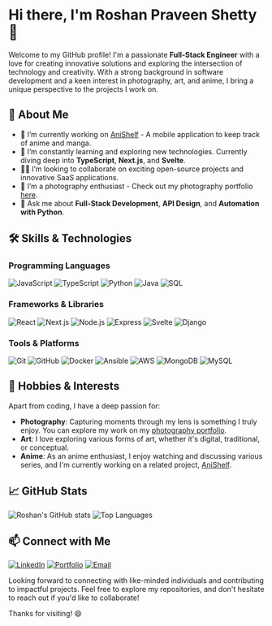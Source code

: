 # Hi there, I'm Roshan Praveen Shetty 👋

Welcome to my GitHub profile! I'm a passionate **Full-Stack Engineer** with a love for creating innovative solutions and exploring the intersection of technology and creativity. With a strong background in software development and a keen interest in photography, art, and anime, I bring a unique perspective to the projects I work on.

## 🚀 About Me

- 🔭 I’m currently working on [AniShelf](https://github.com/RoshanPShetty/AniShelf) - A mobile application to keep track of anime and manga.
- 🌱 I’m constantly learning and exploring new technologies. Currently diving deep into **TypeScript**, **Next.js**, and **Svelte**.
- 👨‍💻 I’m looking to collaborate on exciting open-source projects and innovative SaaS applications.
- 📸 I’m a photography enthusiast - Check out my photography portfolio [here](https://roshanshetty.mypixieset.com/).
- 💬 Ask me about **Full-Stack Development**, **API Design**, and **Automation with Python**.

## 🛠️ Skills & Technologies

### Programming Languages
<p align="left">
  <img src="https://img.shields.io/badge/JavaScript-F7DF1E?style=for-the-badge&logo=javascript&logoColor=black" alt="JavaScript"/>
  <img src="https://img.shields.io/badge/TypeScript-007ACC?style=for-the-badge&logo=typescript&logoColor=white" alt="TypeScript"/>
  <img src="https://img.shields.io/badge/Python-3776AB?style=for-the-badge&logo=python&logoColor=white" alt="Python"/>
  <img src="https://img.shields.io/badge/Java-007396?style=for-the-badge&logo=java&logoColor=white" alt="Java"/>
  <img src="https://img.shields.io/badge/SQL-4479A1?style=for-the-badge&logo=sql&logoColor=white" alt="SQL"/>
</p>

### Frameworks & Libraries
<p align="left">
  <img src="https://img.shields.io/badge/React-61DAFB?style=for-the-badge&logo=react&logoColor=black" alt="React"/>
  <img src="https://img.shields.io/badge/Next.js-000000?style=for-the-badge&logo=next.js&logoColor=white" alt="Next.js"/>
  <img src="https://img.shields.io/badge/Node.js-339933?style=for-the-badge&logo=node.js&logoColor=white" alt="Node.js"/>
  <img src="https://img.shields.io/badge/Express.js-000000?style=for-the-badge&logo=express&logoColor=white" alt="Express"/>
  <img src="https://img.shields.io/badge/Svelte-FF3E00?style=for-the-badge&logo=svelte&logoColor=white" alt="Svelte"/>
  <img src="https://img.shields.io/badge/Django-092E20?style=for-the-badge&logo=django&logoColor=white" alt="Django"/>
</p>

### Tools & Platforms
<p align="left">
  <img src="https://img.shields.io/badge/Git-F05032?style=for-the-badge&logo=git&logoColor=white" alt="Git"/>
  <img src="https://img.shields.io/badge/GitHub-181717?style=for-the-badge&logo=github&logoColor=white" alt="GitHub"/>
  <img src="https://img.shields.io/badge/Docker-2496ED?style=for-the-badge&logo=docker&logoColor=white" alt="Docker"/>
  <img src="https://img.shields.io/badge/Ansible-EE0000?style=for-the-badge&logo=ansible&logoColor=white" alt="Ansible"/>
  <img src="https://img.shields.io/badge/AWS-232F3E?style=for-the-badge&logo=amazon-aws&logoColor=white" alt="AWS"/>
  <img src="https://img.shields.io/badge/MongoDB-47A248?style=for-the-badge&logo=mongodb&logoColor=white" alt="MongoDB"/>
  <img src="https://img.shields.io/badge/MySQL-4479A1?style=for-the-badge&logo=mysql&logoColor=white" alt="MySQL"/>
</p>

## 🎨 Hobbies & Interests

Apart from coding, I have a deep passion for:

- **Photography**: Capturing moments through my lens is something I truly enjoy. You can explore my work on my [photography portfolio](https://roshanshetty.mypixieset.com/).
- **Art**: I love exploring various forms of art, whether it's digital, traditional, or conceptual.
- **Anime**: As an anime enthusiast, I enjoy watching and discussing various series, and I'm currently working on a related project, [AniShelf](https://github.com/RoshanPShetty/AniShelf).

## 📈 GitHub Stats

![Roshan's GitHub stats](https://github-readme-stats.vercel.app/api?username=RoshanPShetty&show_icons=true&theme=radical)
![Top Languages](https://github-readme-stats.vercel.app/api/top-langs/?username=RoshanPShetty&layout=compact&theme=radical)

## 📫 Connect with Me

<p align="left">
  <a href="https://www.linkedin.com/in/roshanpshetty"><img src="https://img.shields.io/badge/LinkedIn-0077B5?style=for-the-badge&logo=linkedin&logoColor=white" alt="LinkedIn"/></a>
  <a href="https://roshanshetty.netlify.app/"><img src="https://img.shields.io/badge/Portfolio-000000?style=for-the-badge&logo=About.me&logoColor=white" alt="Portfolio"/></a>
  <a href="mailto:roshan.praveen.shetty@gmail.com"><img src="https://img.shields.io/badge/Email-D14836?style=for-the-badge&logo=gmail&logoColor=white" alt="Email"/></a>
</p>

Looking forward to connecting with like-minded individuals and contributing to impactful projects. Feel free to explore my repositories, and don't hesitate to reach out if you'd like to collaborate!

Thanks for visiting! 😄
